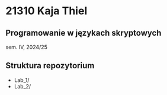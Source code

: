 # 21310 Kaja Thiel 

## Programowanie w językach skryptowych 
sem. IV, 2024/25

## Struktura repozytorium
- Lab_1/
- Lab_2/

